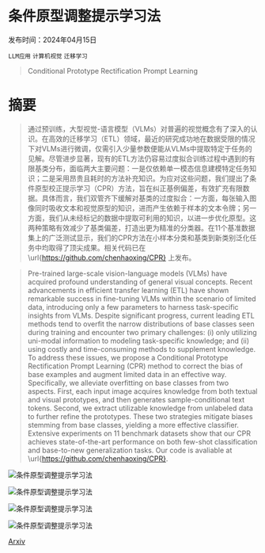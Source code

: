 # 条件原型调整提示学习法

发布时间：2024年04月15日

`LLM应用` `计算机视觉` `迁移学习`

> Conditional Prototype Rectification Prompt Learning

# 摘要

> 通过预训练，大型视觉-语言模型（VLMs）对普遍的视觉概念有了深入的认识。在高效的迁移学习（ETL）领域，最近的研究成功地在数据受限的情况下对VLMs进行微调，仅需引入少量参数便能从VLMs中提取特定于任务的见解。尽管进步显著，现有的ETL方法仍容易过度拟合训练过程中遇到的有限基类分布，面临两大主要问题：一是仅依赖单一模态信息建模特定任务知识；二是采用昂贵且耗时的方法补充知识。为应对这些问题，我们提出了条件原型校正提示学习（CPR）方法，旨在纠正基例偏差，有效扩充有限数据。具体而言，我们双管齐下缓解对基类的过度拟合：一方面，每张输入图像同时吸收文本和视觉原型的知识，进而产生依赖于样本的文本令牌；另一方面，我们从未经标记的数据中提取可利用的知识，以进一步优化原型。这两种策略有效减少了基类偏差，打造出更为精准的分类器。在11个基准数据集上的广泛测试显示，我们的CPR方法在小样本分类和基类到新类别泛化任务中均取得了顶尖成果。相关代码已在 \url{https://github.com/chenhaoxing/CPR} 上发布。

> Pre-trained large-scale vision-language models (VLMs) have acquired profound understanding of general visual concepts. Recent advancements in efficient transfer learning (ETL) have shown remarkable success in fine-tuning VLMs within the scenario of limited data, introducing only a few parameters to harness task-specific insights from VLMs. Despite significant progress, current leading ETL methods tend to overfit the narrow distributions of base classes seen during training and encounter two primary challenges: (i) only utilizing uni-modal information to modeling task-specific knowledge; and (ii) using costly and time-consuming methods to supplement knowledge. To address these issues, we propose a Conditional Prototype Rectification Prompt Learning (CPR) method to correct the bias of base examples and augment limited data in an effective way. Specifically, we alleviate overfitting on base classes from two aspects. First, each input image acquires knowledge from both textual and visual prototypes, and then generates sample-conditional text tokens. Second, we extract utilizable knowledge from unlabeled data to further refine the prototypes. These two strategies mitigate biases stemming from base classes, yielding a more effective classifier. Extensive experiments on 11 benchmark datasets show that our CPR achieves state-of-the-art performance on both few-shot classification and base-to-new generalization tasks. Our code is avaliable at \url{https://github.com/chenhaoxing/CPR}.

![条件原型调整提示学习法](../../../paper_images/2404.09872/x1.png)

![条件原型调整提示学习法](../../../paper_images/2404.09872/x2.png)

![条件原型调整提示学习法](../../../paper_images/2404.09872/x3.png)

![条件原型调整提示学习法](../../../paper_images/2404.09872/x4.png)

[Arxiv](https://arxiv.org/abs/2404.09872)